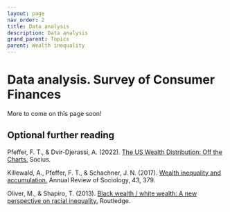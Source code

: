 ```yaml
---
layout: page
nav_order: 2
title: Data analysis
description: Data analysis
grand_parent: Topics
parent: Wealth inequality
---
```


# Data analysis. Survey of Consumer Finances

More to come on this page soon!

## Optional further reading

Pfeffer, F. T., & Dvir-Djerassi, A. (2022). [The US Wealth Distribution: Off the Charts.]((https://doi.org/10.1177/23780231221143957)) Socius.

Killewald, A., Pfeffer, F. T., & Schachner, J. N. (2017). [Wealth inequality and accumulation.](https://doi.org/10.1146/annurev-soc-060116-053331) Annual Review of Sociology, 43, 379.

Oliver, M., & Shapiro, T. (2013). [Black wealth / white wealth: A new perspective on racial inequality.](https://www.taylorfrancis.com/books/mono/10.4324/9780203707425/black-wealth-white-wealth-melvin-oliver-thomas-shapiro) Routledge.